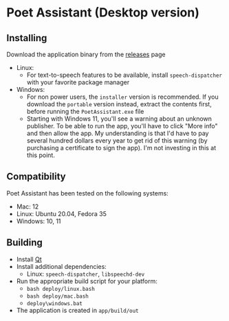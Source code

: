 # Poet Assistant (Desktop version)

## Installing
Download the application binary from the [releases](https://github.com/caarmen/poet-assistant-desktop/releases) page
* Linux:
  - For text-to-speech features to be available, install `speech-dispatcher` with your favorite package manager
* Windows:
  - For non power users, the `installer` version is recommended. If you download the `portable` version instead, extract the contents first, before running the `PoetAssistant.exe` file
  - Starting with Windows 11, you'll see a warning about an unknown publisher. To be able to run the app, you'll have to click "More info" and then allow the app. My understanding is that I'd have to pay several hundred dollars every year to get rid of this warning (by purchasing a certificate to sign the app). I'm not investing in this at this point.

## Compatibility
Poet Assistant has been tested on the following systems:
* Mac: 12
* Linux: Ubuntu 20.04, Fedora 35
* Windows: 10, 11

## Building
* Install [Qt](https://qt.io)
* Install additional dependencies:
  - Linux: `speech-dispatcher`, `libspeechd-dev`
* Run the appropriate build script for your platform:
  - `bash deploy/linux.bash`
  - `bash deploy/mac.bash`
  - `deploy\windows.bat`
* The application is created in `app/build/out`

